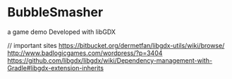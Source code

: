 BubbleSmasher
=============

a game demo Developed with libGDX 


// important sites
https://bitbucket.org/dermetfan/libgdx-utils/wiki/browse/
http://www.badlogicgames.com/wordpress/?p=3404
https://github.com/libgdx/libgdx/wiki/Dependency-management-with-Gradle#libgdx-extension-inherits
